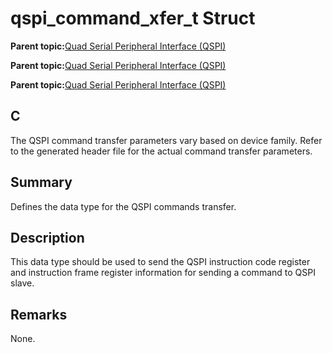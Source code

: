 # qspi\_command\_xfer\_t Struct

**Parent topic:**[Quad Serial Peripheral Interface \(QSPI\)](GUID-AA725558-EF5D-4D83-9378-06E61B172173.md)

**Parent topic:**[Quad Serial Peripheral Interface \(QSPI\)](GUID-83EB94B5-4BF1-4820-A486-C5B9D1099320.md)

**Parent topic:**[Quad Serial Peripheral Interface \(QSPI\)](GUID-56797157-F046-4DD8-9A9F-CFC59C3A989A.md)

## C

The QSPI command transfer parameters vary based on device family. Refer to the generated header file for the actual command transfer parameters.

## Summary

Defines the data type for the QSPI commands transfer.

## Description

This data type should be used to send the QSPI instruction code register and instruction frame register information for sending a command to QSPI slave.

## Remarks

None.

